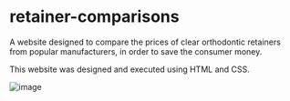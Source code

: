 # retainer-comparisons
A website designed to compare the prices of clear orthodontic retainers from popular manufacturers, in order to save the consumer money.

This website was designed and executed using HTML and CSS.

![image](https://docs.google.com/drawings/d/e/2PACX-1vTwl7iiXYh_mUCvBRkL9N7MshYXze_Q_Gy5KUuo9n-SSbh2lCB-PNazJJf_8guTbZpPBVbhPGw4Hug3/pub?w=1439&h=970)
